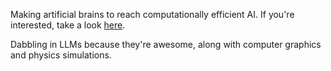 Making artificial brains to reach computationally efficient AI. If you're interested, take a look [here](https://indico.cern.ch/event/1387540/contributions/6153412/).

Dabbling in LLMs because they're awesome, along with computer graphics and physics simulations.

<!---
Lorvarz/Lorvarz is a ✨ special ✨ repository because its `README.md` (this file) appears on your GitHub profile.
You can click the Preview link to take a look at your changes.
--->
